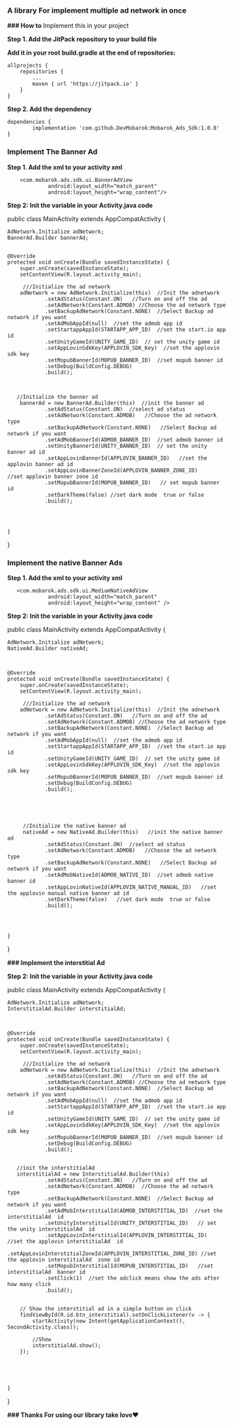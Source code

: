 ### **A library For implement multiple ad network in once**

**### How to**
Implement this in your project

**Step 1. Add the JitPack repository to your build file**

**Add it in your root build.gradle at the end of repositories:**

	allprojects {
		repositories {
			...
			maven { url 'https://jitpack.io' }
		}
	}

**Step 2. Add the dependency**

	dependencies {
	        implementation 'com.github.DevMobarok:Mobarok_Ads_Sdk:1.0.0'
	}



### **Implement The Banner Ad**

**Step 1. Add the xml to your activity xml**

        <com.mobarok.ads.sdk.ui.BannerAdView
                 android:layout_width="match_parent"
                 android:layout_height="wrap_content"/>


**Step 2: Init the variable in your Activity.java code**



public class MainActivity extends AppCompatActivity {

    AdNetwork.Initialize adNetwork;
    BannerAd.Builder bannerAd;


    @Override
    protected void onCreate(Bundle savedInstanceState) {
        super.onCreate(savedInstanceState);
        setContentView(R.layout.activity_main);

         ///Initialize the ad network 
        adNetwork = new AdNetwork.Initialize(this)  //Init the adnetwork
                .setAdStatus(Constant.ON)   //Turn on and off the ad
                .setAdNetwork(Constant.ADMOB) //Choose the ad network type
                .setBackupAdNetwork(Constant.NONE)  //Select Backup ad network if you want
                .setAdMobAppId(null)  //set the admob app id
                .setStartappAppId(STARTAPP_APP_ID)  //set the start.io app id
                .setUnityGameId(UNITY_GAME_ID)  // set the unity game id
                .setAppLovinSdkKey(APPLOVIN_SDK_Key)  //set the applovin sdk key
                .setMopubBannerId(MOPUB_BANNER_ID)  //set mopub banner id
                .setDebug(BuildConfig.DEBUG)  
                .build();



       //Initialize the banner ad 
        bannerAd = new BannerAd.Builder(this)  //init the banner ad
                .setAdStatus(Constant.ON)  //select ad status
                .setAdNetwork(Constant.ADMOB)   //Choose the ad network type
                .setBackupAdNetwork(Constant.NONE)   //Select Backup ad network if you want
                .setAdMobBannerId(ADMOB_BANNER_ID)  //set admob banner id
                .setUnityBannerId(UNITY_BANNER_ID)  // set the unity banner ad id
                .setAppLovinBannerId(APPLOVIN_BANNER_ID)   //set the applovin banner ad id
                .setAppLovinBannerZoneId(APPLOVIN_BANNER_ZONE_ID)     //set applovin banner zone id
                .setMopubBannerId(MOPUB_BANNER_ID)   // set mopub banner id
                .setDarkTheme(false) //set dark mode  true or false
                .build();




    }

}








### **Implement the native Banner Ads**

**Step 1. Add the xml to your activity xml**

       <com.mobarok.ads.sdk.ui.MediumNativeAdView
                 android:layout_width="match_parent"
                 android:layout_height="wrap_content" />



**Step 2: Init the variable in your Activity.java code**



public class MainActivity extends AppCompatActivity {

    AdNetwork.Initialize adNetwork;
    NativeAd.Builder nativeAd;



    @Override
    protected void onCreate(Bundle savedInstanceState) {
        super.onCreate(savedInstanceState);
        setContentView(R.layout.activity_main);

         ///Initialize the ad network 
        adNetwork = new AdNetwork.Initialize(this)  //Init the adnetwork
                .setAdStatus(Constant.ON)   //Turn on and off the ad
                .setAdNetwork(Constant.ADMOB) //Choose the ad network type
                .setBackupAdNetwork(Constant.NONE)  //Select Backup ad network if you want
                .setAdMobAppId(null)  //set the admob app id
                .setStartappAppId(STARTAPP_APP_ID)  //set the start.io app id
                .setUnityGameId(UNITY_GAME_ID)  // set the unity game id
                .setAppLovinSdkKey(APPLOVIN_SDK_Key)  //set the applovin sdk key
                .setMopubBannerId(MOPUB_BANNER_ID)  //set mopub banner id
                .setDebug(BuildConfig.DEBUG)  
                .build();





         //Initialize the native banner ad
         nativeAd = new NativeAd.Builder(this)   //init the native banner ad
                .setAdStatus(Constant.ON)  //select ad status
                .setAdNetwork(Constant.ADMOB)   //Choose the ad network type
                .setBackupAdNetwork(Constant.NONE)   //Select Backup ad network if you want
                .setAdMobNativeId(ADMOB_NATIVE_ID)  //set admob native banner id
                .setAppLovinNativeId(APPLOVIN_NATIVE_MANUAL_ID)   //set the applovin manual native banner ad id
                .setDarkTheme(false)   //set dark mode  true or false
                .build();




    }

}




**### Implement the interstitial Ad**


**Step 2: Init the variable in your Activity.java code**

public class MainActivity extends AppCompatActivity {

    AdNetwork.Initialize adNetwork;
    InterstitialAd.Builder interstitialAd;



    @Override
    protected void onCreate(Bundle savedInstanceState) {
        super.onCreate(savedInstanceState);
        setContentView(R.layout.activity_main);

         ///Initialize the ad network 
        adNetwork = new AdNetwork.Initialize(this)  //Init the adnetwork
                .setAdStatus(Constant.ON)   //Turn on and off the ad
                .setAdNetwork(Constant.ADMOB) //Choose the ad network type
                .setBackupAdNetwork(Constant.NONE)  //Select Backup ad network if you want
                .setAdMobAppId(null)  //set the admob app id
                .setStartappAppId(STARTAPP_APP_ID)  //set the start.io app id
                .setUnityGameId(UNITY_GAME_ID)  // set the unity game id
                .setAppLovinSdkKey(APPLOVIN_SDK_Key)  //set the applovin sdk key
                .setMopubBannerId(MOPUB_BANNER_ID)  //set mopub banner id
                .setDebug(BuildConfig.DEBUG)  
                .build();


       //init the interstitialAd 
       interstitialAd = new InterstitialAd.Builder(this)
                .setAdStatus(Constant.ON)   //Turn on and off the ad
                .setAdNetwork(Constant.ADMOB)  //Choose the ad network type
                .setBackupAdNetwork(Constant.NONE)  //Select Backup ad network if you want
                .setAdMobInterstitialId(ADMOB_INTERSTITIAL_ID)  //set the interstitialAd  id
                .setUnityInterstitialId(UNITY_INTERSTITIAL_ID)   // set the unity interstitialAd  id
                .setAppLovinInterstitialId(APPLOVIN_INTERSTITIAL_ID)   //set the applovin interstitialAd  id
                .setAppLovinInterstitialZoneId(APPLOVIN_INTERSTITIAL_ZONE_ID) //set the applovin interstitialAd  zone id
                .setMopubInterstitialId(MOPUB_INTERSTITIAL_ID)   //set interstitialAd  banner id
                .setClick(1)  //set the adclick means show the ads after how many click
                .build();


        // Show the interstitial ad in a simple button on click
        findViewById(R.id.btn_interstitial).setOnClickListener(v -> {
            startActivity(new Intent(getApplicationContext(), SecondActivity.class));
            
            //Show
            interstitialAd.show();
        });



   

    }

}




**### Thanks For using our library take love❤️**
